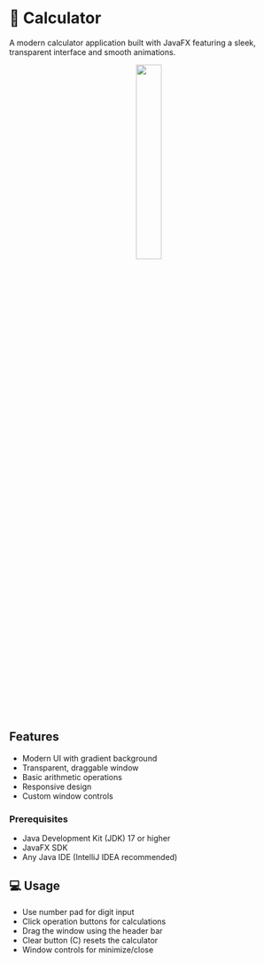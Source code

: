 # 🧮 Calculator 

A modern calculator application built with JavaFX featuring a sleek, transparent interface and smooth animations.

<p align="center">
<img width="30%" length="30%" align="center" src="https://github.com/user-attachments/assets/66b9c90a-c640-438a-9121-b96b9bad4b9a">
</p>

## Features

- Modern UI with gradient background
- Transparent, draggable window
- Basic arithmetic operations
- Responsive design
- Custom window controls

### Prerequisites

- Java Development Kit (JDK) 17 or higher
- JavaFX SDK
- Any Java IDE (IntelliJ IDEA recommended)

## 💻 Usage

- Use number pad for digit input
- Click operation buttons for calculations
- Drag the window using the header bar
- Clear button (C) resets the calculator
- Window controls for minimize/close


